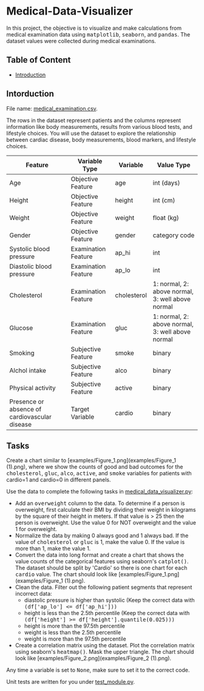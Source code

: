 # Medical-Data-Visualizer

In this project, the objective is to visualize and make calculations from medical examination data using <kbd>matplotlib</kbd>, <kbd>seaborn</kbd>, and <kbd>pandas</kbd>. The dataset values were collected during medical examinations.

## Table of Content
* [Introduction](#intro)

## Intorduction <a name="intro"></a>

File name: [medical_examination.csv](medical_examination.csv).

The rows in the dataset represent patients and the columns represent information like body measurements, results from various blood tests, and lifestyle choices. You will use the dataset to explore the relationship between cardiac disease, body measurements, blood markers, and lifestyle choices.

| Feature | Variable Type | Variable | Value Type |
|---|---|---|---|
| Age | Objective Feature | age | int (days) |
| Height | Objective Feature | height | int (cm) |
| Weight | Objective Feature | weight | float (kg) |
| Gender | Objective Feature | gender | category code |
| Systolic blood pressure | Examination Feature | ap_hi | int |
| Diastolic blood pressure | Examination Feature | ap_lo | int |
| Cholesterol | Examination Feature | cholesterol | 1: normal, 2: above normal, 3: well above normal |
| Glucose | Examination Feature | gluc | 1: normal, 2: above normal, 3: well above normal |
| Smoking | Subjective Feature | smoke | binary |
| Alchol intake | Subjective Feature | alco | binary |
| Physical activity | Subjective Feature | active | binary |
| Presence or absence of cardiovascular disease | Target Variable | cardio | binary |

## Tasks

Create a chart similar to [examples/Figure_1.png](examples/Figure_1 (1).png), where we show the counts of good and bad outcomes for the <kbd>cholesterol</kbd>, <kbd>gluc</kbd>, <kbd>alco</kbd>, <kbd>active</kbd>, and <kbd>smoke</kbd> variables for patients with cardio=1 and cardio=0 in different panels.

Use the data to complete the following tasks in [medical_data_visualizer.py](medical_data_visualizer.py):

* Add an <kbd>overweight</kbd> column to the data. To determine if a person is overweight, first calculate their BMI by dividing their weight in kilograms by the square of their height in meters. If that value is > 25 then the person is overweight. Use the value 0 for NOT overweight and the value 1 for overweight.
* Normalize the data by making 0 always good and 1 always bad. If the value of <kbd>cholesterol</kbd> or <kbd>gluc</kbd> is 1, make the value 0. If the value is more than 1, make the value 1.
* Convert the data into long format and create a chart that shows the value counts of the categorical features using seaborn's <kbd>catplot()</kbd>. The dataset should be split by 'Cardio' so there is one chart for each <kbd>cardio</kbd> value. The chart should look like [examples/Figure_1.png](examples/Figure_1 (1).png).
* Clean the data. Filter out the following patient segments that represent incorrect data:
  * diastolic pressure is higher than systolic (Keep the correct data with <kbd>(df['ap_lo'] <= df['ap_hi']))</kbd>
  * height is less than the 2.5th percentile (Keep the correct data with <kbd>(df['height'] >= df['height'].quantile(0.025)))</kbd>
  * height is more than the 97.5th percentile
  * weight is less than the 2.5th percentile
  * weight is more than the 97.5th percentile
* Create a correlation matrix using the dataset. Plot the correlation matrix using seaborn's <kbd>heatmap()</kbd>. Mask the upper triangle. The chart should look like [examples/Figure_2.png](examples/Figure_2 (1).png).

Any time a variable is set to <kbd>None</kbd>, make sure to set it to the correct code.

Unit tests are written for you under [test_module.py](test_module.py).

